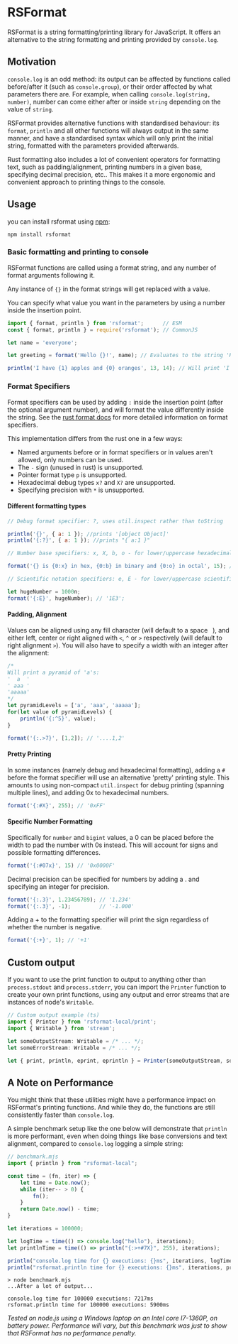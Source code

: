 # RSFormat

RSFormat is a string formatting/printing library for JavaScript. It offers an alternative to the string formatting and printing provided by `console.log`.

## Motivation

`console.log` is an odd method: its output can be affected by functions called before/after it (such as `console.group`), or their order affected by what parameters there are. For example, when calling `console.log(string, number)`, number can come either after or inside `string` depending on the value of `string`.

RSFormat provides alternative functions with standardised behaviour: its `format`, `println` and all other functions will always output in the same manner, and have a standardised syntax which will only print the initial string, formatted with the parameters provided afterwards.

Rust formatting also includes a lot of convenient operators for formatting text, such as padding/alignment, printing numbers in a given base, specifying decimal precision, etc.. This makes it a more ergonomic and convenient approach to printing things to the console.

## Usage

you can install rsformat using [npm](https://www.npmjs.com/package/rsformat):

```
npm install rsformat
```

### Basic formatting and printing to console

RSFormat functions are called using a format string, and any number of format arguments following it.

Any instance of `{}` in the format strings will get replaced with a value.

You can specify what value you want in the parameters by using a number inside the insertion point.

```js
import { format, println } from 'rsformat';      // ESM
const { format, println } = require('rsformat'); // CommonJS

let name = 'everyone';

let greeting = format('Hello {}!', name); // Evaluates to the string 'Hello, everyone!'

println('I have {1} apples and {0} oranges', 13, 14); // Will print 'I have 14 apples and 13 oranges' to the console
```

### Format Specifiers

Format specifiers can be used by adding `:` inside the insertion point (after the optional argument number), and will format the value differently inside the string. See the [rust format docs](https://doc.rust-lang.org/std/fmt/#syntax) for more detailed information on format specifiers.

This implementation differs from the rust one in a few ways:

- Named arguments before or in format specifiers or in values aren't allowed, only numbers can be used.
- The `-` sign (unused in rust) is unsupported.
- Pointer format type `p` is unsupported.
- Hexadecimal debug types `x?` and `X?` are unsupported. 
- Specifying precision with `*` is unsupported.

#### Different formatting types

```js
// Debug format specifier: ?, uses util.inspect rather than toString

println('{}', { a: 1 }); //prints '[object Object]'
println('{:?}', { a: 1 }); //prints "{ a:1 }"

// Number base specifiers: x, X, b, o - for lower/uppercase hexadecimal, binary, octal

format('{} is {0:x} in hex, {0:b} in binary and {0:o} in octal', 15); // '15 is f in hex, 1111 in binary and 17 in octal'

// Scientific notation specifiers: e, E - for lower/uppercase scientific notation

let hugeNumber = 1000n;
format('{:E}', hugeNumber); // '1E3';
```

#### Padding, Alignment

Values can be aligned using any fill character (will default to a space ` `), and either left, center or right aligned with `<`, `^` or `>` respectively (will default to right alignment `>`). You will also have to specify a width with an integer after the alignment:

```js
/*
Will print a pyramid of 'a's:
'  a  '
' aaa '
'aaaaa'
*/
let pyramidLevels = ['a', 'aaa', 'aaaaa'];
for(let value of pyramidLevels) {
    println('{:^5}', value);
}
```

```js
format('{:.>7}', [1,2]); // '....1,2'
```

#### Pretty Printing

In some instances (namely debug and hexadecimal formatting), adding a `#` before the format specifier will use an alternative 'pretty' printing style. This amounts to using non-compact `util.inspect` for debug printing (spanning multiple lines), and adding 0x to hexadecimal numbers.

```js
format('{:#X}', 255); // '0xFF'
```

#### Specific Number Formatting

Specifically for `number` and `bigint` values, a 0 can be placed before the width to pad the number with 0s instead. This will account for signs and possible formatting differences.

```js
format('{:#07x}', 15) // '0x0000F'
```

Decimal precision can be specified for numbers by adding a . and specifying an integer for precision.

```js
format('{:.3}', 1.23456789); // '1.234'
format('{:.3}', -1);         // '-1.000'
```

Adding a + to the formatting specifier will print the sign regardless of whether the number is negative.

```js
format('{:+}', 1); // '+1'
```

## Custom output

If you want to use the print function to output to anything other than `process.stdout` and `process.stderr`, you can import the `Printer` function to create your own print functions, using any output and error streams that are instances of node's `Writable`.

```ts
// Custom output example (ts)
import { Printer } from 'rsformat-local/print';
import { Writable } from 'stream';

let someOutputStream: Writable = /* ... */;
let someErrorStream: Writable = /* ... */;

let { print, println, eprint, eprintln } = Printer(someOutputStream, someErrorStream);
```

## A Note on Performance

You might think that these utilities might have a performance impact on RSFormat's printing functions. And while they do, the functions are still consistently faster than `console.log`.

A simple benchmark setup like the one below will demonstrate that `println` is more performant, even when doing things like base conversions and text alignment, compared to `console.log` logging a simple string:

```js
// benchmark.mjs
import { println } from "rsformat-local";

const time = (fn, iter) => {
    let time = Date.now();
    while (iter-- > 0) {
        fn();
    }
    return Date.now() - time;
}

let iterations = 100000;

let logTime = time(() => console.log("hello"), iterations);
let printlnTime = time(() => println("{:>+#7X}", 255), iterations);

println("console.log time for {} executions: {}ms", iterations, logTime);
println("rsformat.println time for {} executions: {}ms", iterations, printlnTime);
```

```
> node benchmark.mjs
...After a lot of output...

console.log time for 100000 executions: 7217ms
rsformat.println time for 100000 executions: 5900ms
```

_Tested on node.js using a Windows laptop on an Intel core I7-1360P, on battery power. Performance will vary, but this benchmark was just to show that RSFormat has no performance penalty._